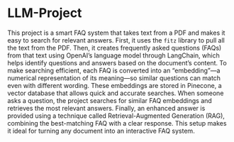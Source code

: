 # LLM-Project

This project is a smart FAQ system that takes text from a PDF and makes it easy to search for relevant answers. First, it uses the `fitz` library to pull all the text from the PDF. Then, it creates frequently asked questions (FAQs) from that text using OpenAI’s language model through LangChain, which helps identify questions and answers based on the document’s content. To make searching efficient, each FAQ is converted into an “embedding”—a numerical representation of its meaning—so similar questions can match even with different wording. These embeddings are stored in Pinecone, a vector database that allows quick and accurate searches. When someone asks a question, the project searches for similar FAQ embeddings and retrieves the most relevant answers. Finally, an enhanced answer is provided using a technique called Retrieval-Augmented Generation (RAG), combining the best-matching FAQ with a clear response. This setup makes it ideal for turning any document into an interactive FAQ system.
